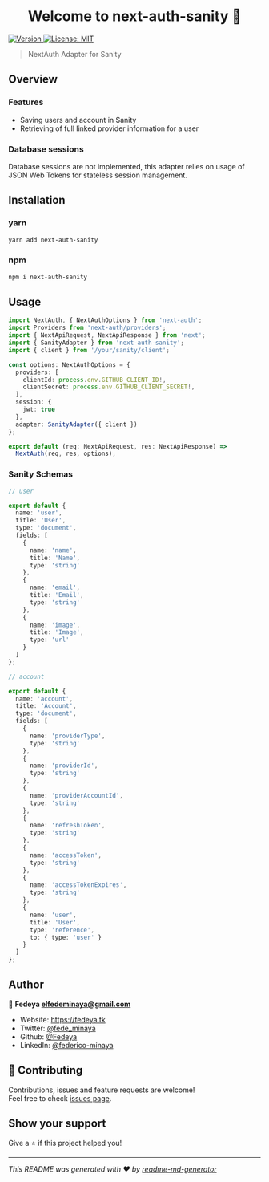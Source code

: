 <h1 align="center">Welcome to next-auth-sanity 👋</h1>
<p>
  <a href="https://www.npmjs.com/package/next-auth-sanity" target="_blank">
    <img alt="Version" src="https://img.shields.io/npm/v/next-auth-sanity.svg">
  </a>
  <a href="#" target="_blank">
    <img alt="License: MIT" src="https://img.shields.io/badge/License-MIT-yellow.svg" />
  </a>
</p>

> NextAuth Adapter for Sanity

## Overview

### Features

- Saving users and account in Sanity
- Retrieving of full linked provider information for a user

### Database sessions

Database sessions are not implemented, this adapter relies on usage of JSON Web Tokens for stateless session management.

## Installation

### yarn

```sh
yarn add next-auth-sanity
```

### npm

```sh
npm i next-auth-sanity
```

## Usage

```ts
import NextAuth, { NextAuthOptions } from 'next-auth';
import Providers from 'next-auth/providers';
import { NextApiRequest, NextApiResponse } from 'next';
import { SanityAdapter } from 'next-auth-sanity';
import { client } from '/your/sanity/client';

const options: NextAuthOptions = {
  providers: [
    clientId: process.env.GITHUB_CLIENT_ID!,
    clientSecret: process.env.GITHUB_CLIENT_SECRET!,
  ],
  session: {
    jwt: true
  },
  adapter: SanityAdapter({ client })
};

export default (req: NextApiRequest, res: NextApiResponse) =>
  NextAuth(req, res, options);
```

### Sanity Schemas

```ts
// user

export default {
  name: 'user',
  title: 'User',
  type: 'document',
  fields: [
    {
      name: 'name',
      title: 'Name',
      type: 'string'
    },
    {
      name: 'email',
      title: 'Email',
      type: 'string'
    },
    {
      name: 'image',
      title: 'Image',
      type: 'url'
    }
  ]
};
```

```ts
// account

export default {
  name: 'account',
  title: 'Account',
  type: 'document',
  fields: [
    {
      name: 'providerType',
      type: 'string'
    },
    {
      name: 'providerId',
      type: 'string'
    },
    {
      name: 'providerAccountId',
      type: 'string'
    },
    {
      name: 'refreshToken',
      type: 'string'
    },
    {
      name: 'accessToken',
      type: 'string'
    },
    {
      name: 'accessTokenExpires',
      type: 'string'
    },
    {
      name: 'user',
      title: 'User',
      type: 'reference',
      to: { type: 'user' }
    }
  ]
};
```

## Author

👤 **Fedeya <elfedeminaya@gmail.com>**

- Website: https://fedeya.tk
- Twitter: [@fede_minaya](https://twitter.com/fede_minaya)
- Github: [@Fedeya](https://github.com/Fedeya)
- LinkedIn: [@federico-minaya](https://linkedin.com/in/federico-minaya)

## 🤝 Contributing

Contributions, issues and feature requests are welcome!<br />Feel free to check [issues page](https://github.com/Fedeya/next-auth-sanity/issues).

## Show your support

Give a ⭐️ if this project helped you!

---

_This README was generated with ❤️ by [readme-md-generator](https://github.com/kefranabg/readme-md-generator)_
